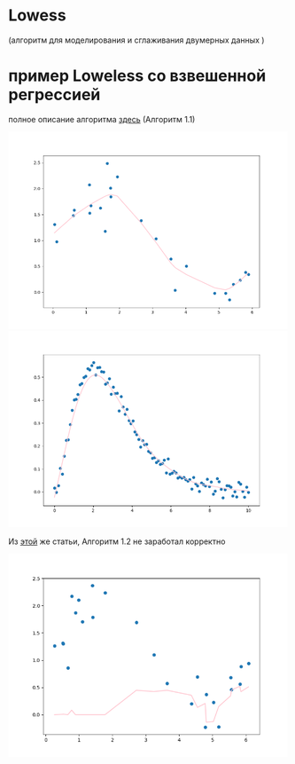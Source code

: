 # Lowess
(алгоритм для моделирования и сглаживания двумерных данных )

# пример Loweless со взвешенной регрессией
полное описание алгоритма [здесь]( http://www.machinelearning.ru/wiki/index.php?title=%D0%90%D0%BB%D0%B3%D0%BE%D1%80%D0%B8%D1%82%D0%BC_LOWESS) (Алгоритм 1.1)

![](https://raw.githubusercontent.com/okiochan/Lowess/master/Figure_1.png)
![](https://raw.githubusercontent.com/okiochan/Lowess/master/Figure_2.png)

Из [этой]( http://www.machinelearning.ru/wiki/index.php?title=%D0%90%D0%BB%D0%B3%D0%BE%D1%80%D0%B8%D1%82%D0%BC_LOWESS) же статьи, Алгоритм 1.2 не заработал корректно

![](https://raw.githubusercontent.com/okiochan/Lowess/master/Figure_4.png)




